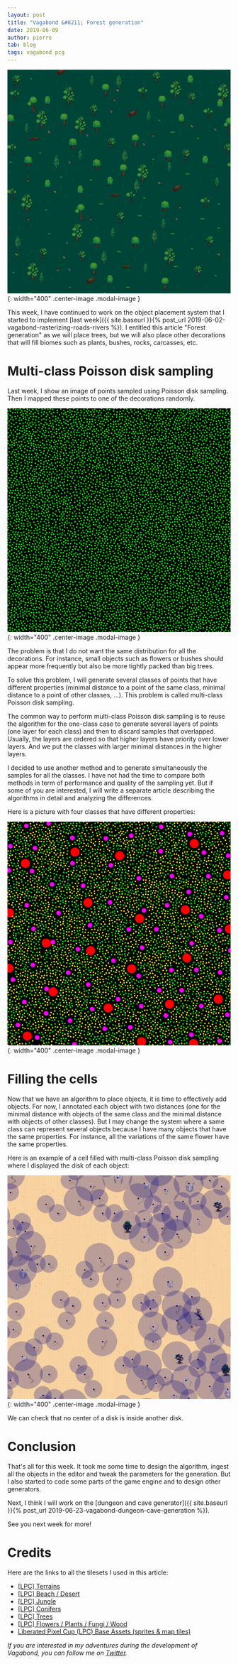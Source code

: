 ```yaml
---
layout: post
title: "Vagabond &#8211; Forest generation"
date: 2019-06-09
author: pierre
tab: blog
tags: vagabond pcg
---
```


![](/media/img/vagabond-forest-generation/cell_generation.gif){: width="400" .center-image .modal-image }

This week, I have continued to work on the object placement system that I started to implement [last week]({{ site.baseurl }}{% post_url 2019-06-02-vagabond-rasterizing-roads-rivers %}). I entitled this article "Forest generation" as we will place trees, but we will also place other decorations that will fill biomes such as plants, bushes, rocks, carcasses, etc.

<!--more-->

# Multi-class Poisson disk sampling

Last week, I show an image of points sampled using Poisson disk sampling. Then I mapped these points to one of the decorations randomly.

![](/media/img/vagabond-forest-generation/poisson_disk_sampling.png){: width="400" .center-image .modal-image }

The problem is that I do not want the same distribution for all the decorations. For instance, small objects such as flowers or bushes should appear more frequently but also be more tightly packed than big trees.

To solve this problem, I will generate several classes of points that have different properties (minimal distance to a point of the same class, minimal distance to a point of other classes, ...). This problem is called multi-class Poisson disk sampling.

The common way to perform multi-class Poisson disk sampling is to reuse the algorithm for the one-class case to generate several layers of points (one layer for each class) and then to discard samples that overlapped. Usually, the layers are ordered so that higher layers have priority over lower layers. And we put the classes with larger minimal distances in the higher layers.

I decided to use another method and to generate simultaneously the samples for all the classes. I have not had the time to compare both methods in term of performance and quality of the sampling yet. But if some of you are interested, I will write a separate article describing the algorithms in detail and analyzing the differences.

Here is a picture with four classes that have different properties:

![](/media/img/vagabond-forest-generation/multiclass_poisson_disk_sampling.png){: width="400" .center-image .modal-image }

# Filling the cells

Now that we have an algorithm to place objects, it is time to effectively add objects. For now, I annotated each object with two distances (one for the minimal distance with objects of the same class and the minimal distance with objects of other classes). But I may change the system where a same class can represent several objects because I have many objects that have the same properties. For instance, all the variations of the same flower have the same properties.

Here is an example of a cell filled with multi-class Poisson disk sampling where I displayed the disk of each object:

![](/media/img/vagabond-forest-generation/desert_disks.png){: width="400" .center-image .modal-image }

We can check that no center of a disk is inside another disk.

# Conclusion

That's all for this week. It took me some time to design the algorithm, ingest all the objects in the editor and tweak the parameters for the generation. But I also started to code some parts of the game engine and to design other generators.

Next, I think I will work on the [dungeon and cave generator]({{ site.baseurl }}{% post_url 2019-06-23-vagabond-dungeon-cave-generation %}).

See you next week for more!

# Credits

Here are the links to all the tilesets I used in this article:

* [[LPC] Terrains](https://opengameart.org/content/lpc-terrains)
* [[LPC] Beach / Desert](https://opengameart.org/content/lpc-beach-desert)
* [[LPC] Jungle](https://opengameart.org/content/lpc-jungle)
* [[LPC] Conifers](https://opengameart.org/content/lpc-conifers)
* [[LPC] Trees](https://opengameart.org/content/lpc-trees)
* [[LPC] Flowers / Plants / Fungi / Wood](https://opengameart.org/content/lpc-flowers-plants-fungi-wood)
* [Liberated Pixel Cup (LPC) Base Assets (sprites & map tiles)](https://opengameart.org/content/liberated-pixel-cup-lpc-base-assets-sprites-map-tiles)

*If you are interested in my adventures during the development of Vagabond, you can follow me on [Twitter](https://twitter.com/PierreVigier).*